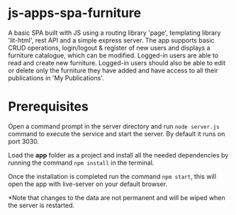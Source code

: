 # js-apps-spa-furniture
 
A basic SPA built with JS using a routing library 'page', templating library 'lit-html', rest API and a simple express server. The app supports basic CRUD operations, login/logout & register of new users and displays a furniture catalogue, which can be modified. Logged-in users are able to read and create new furniture. Logged-in users should also be able to edit or delete only the furniture they have added and have access to all their publications in 'My Publications'.

# Prerequisites

Open a command prompt in the server directory and run `node server.js` command to execute the service and start the server. By default it runs on port 3030.

Load the **app** folder as a project and install all the needed dependencies by running the command `npm install` in the terminal.

Once the installation is completed run the command `npm start`, this will open the app with live-server on your default browser.

*Note that changes to the data are not permanent and will be wiped when the server is restarted.
